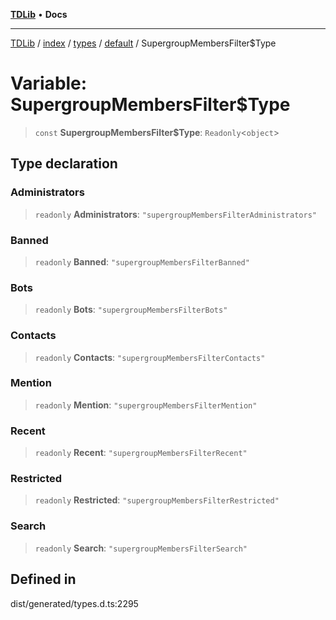[**TDLib**](../../../../../../README.md) • **Docs**

***

[TDLib](../../../../../../modules.md) / [index](../../../../../README.md) / [types](../../../README.md) / [default](../README.md) / SupergroupMembersFilter$Type

# Variable: SupergroupMembersFilter$Type

> `const` **SupergroupMembersFilter$Type**: `Readonly`\<`object`\>

## Type declaration

### Administrators

> `readonly` **Administrators**: `"supergroupMembersFilterAdministrators"`

### Banned

> `readonly` **Banned**: `"supergroupMembersFilterBanned"`

### Bots

> `readonly` **Bots**: `"supergroupMembersFilterBots"`

### Contacts

> `readonly` **Contacts**: `"supergroupMembersFilterContacts"`

### Mention

> `readonly` **Mention**: `"supergroupMembersFilterMention"`

### Recent

> `readonly` **Recent**: `"supergroupMembersFilterRecent"`

### Restricted

> `readonly` **Restricted**: `"supergroupMembersFilterRestricted"`

### Search

> `readonly` **Search**: `"supergroupMembersFilterSearch"`

## Defined in

dist/generated/types.d.ts:2295

